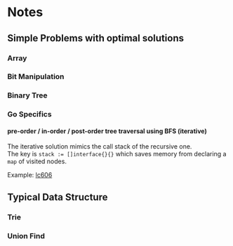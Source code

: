 # Notes

## Simple Problems with optimal solutions

### Array

### Bit Manipulation

### Binary Tree

### Go Specifics

#### pre-order / in-order / post-order tree traversal using BFS (iterative)
The iterative solution mimics the call stack of the recursive one.  
The key is `stack := []interface{}{}` which saves memory from declaring a `map` of visited nodes.

Example: [lc606](../golang/lc606ConstructStringFromBinaryTree.go)

## Typical Data Structure

### Trie

### Union Find
